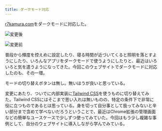 ```yaml
---
title: ダークモード対応
---
```

[r7kamura.com](https://r7kamura.com/)をダークモードに対応した。

![](https://lh5.googleusercontent.com/AGg-pdF2MA_zxYlQP4lGglc0tlevAARafz5RMKxibUTHuwZzAGlG-mDaEQoOmuaZ_diC-ra-D7U3X90tkOYJJuYp2X5ud3buMiEU4a_78ZFGqMPwgeoEIZZimBUTiOytsnwdPzOwriZyt8gFSvwcVoXmL0CdEiqTleI3tFgIRwZKUC6s2_qr5cFLzBed "変更後")

![](https://lh6.googleusercontent.com/qLBcBm-yjC9RgX57nAbvh5KqcYg6LlHeHnYyTfECwnnK6tpqU5N_cfQAjEjkODBd7sdjY6S8rj4K4diwsl2aZgTBoxVJ5RsWdx1v3X_D6nIBWye2He9-A9rQdgpDmaE7Ojb4I60KgjgEXhATFcc-l-CKxRefJGKJ_EcKNtRhZXT4Pm5doKiAiHUGVj6- "変更前")

普段から輝度を控えめに設定したり、寝る時間が近づいてくると照明を落とすようにしたり、いろんなアプリをダークモードで使うようにしたりと、最近はいろいろと気を遣うようになってきた。今回このウェブサイトでダークモードに対応したのも、その一環。

モードの切り替えボタンは無し。無いほうが良いと思っている。

変更にあたり、ついでに内部実装に[Tailwind CSS](https://tailwindcss.com/)を使うものに切り替えてみた。Tailwind CSSにはそこまで思い入れは無いものの、特定の条件下で非常に役に立つものであるとは思っている。身を切って自分事として扱ってみないと辛い部分まで含めて学べないだろうということで、最近はChrome拡張の管理画面などの簡単なユースケースで少しずつ使ってみていた。今回はもう少し複雑な事例として、自分のウェブサイトに導入しながら学んでみている。
